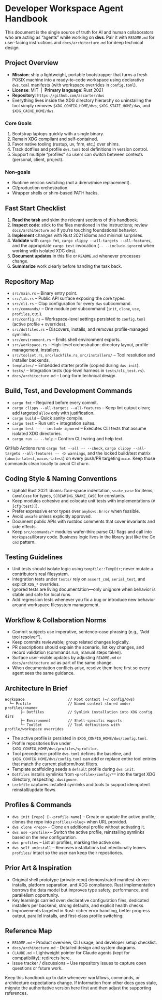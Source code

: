 # Developer Workspace Agent Handbook

This document is the single source of truth for AI and human collaborators who are acting as “agents” while working on **dws**. Pair it with `README.md` for user-facing instructions and `docs/architecture.md` for deep technical design.

## Project Overview

- **Mission**: ship a lightweight, portable bootstrapper that turns a fresh POSIX machine into a ready-to-code workspace using declarative `dws.toml` manifests (with workspace overrides in `config.toml`).
- **License**: MIT &nbsp;|&nbsp; **Primary language**: Rust 2021
- **Repository**: `https://github.com/ascarter/dws`
- Everything lives inside the XDG directory hierarchy so uninstalling the tool simply removes `$XDG_CONFIG_HOME/dws`, `$XDG_STATE_HOME/dws`, and `$XDG_CACHE_HOME/dws`.

### Core Goals
1. Bootstrap laptops quickly with a single binary.
2. Remain XDG compliant and self-contained.
3. Favor native tooling (rustup, uv, fnm, etc.) over shims.
4. Track dotfiles and profile `dws.toml` tool definitions in version control.
5. Support multiple “profiles” so users can switch between contexts (personal, client, project).

### Non-goals
- Runtime version switching (not a direnv/mise replacement).
- CI/production orchestration.
- Wrapper shells or shim-based PATH hacks.

## Fast Start Checklist

1. **Read the task** and skim the relevant sections of this handbook.
2. **Inspect code**: stick to the files mentioned in the instructions; review `docs/architecture.md` if you’re touching foundational behavior.
3. **Implement** changes with Rust 2021 idioms and minimal surprises.
4. **Validate** with `cargo fmt`, `cargo clippy --all-targets --all-features`, and the appropriate `cargo test` invocation (`-- --include-ignored` when working with isolated XDG dirs).
5. **Document updates** in this file or `README.md` whenever processes change.
6. **Summarize** work clearly before handing the task back.

## Repository Map

- `src/main.rs` – Binary entry point.
- `src/lib.rs` – Public API surface exposing the core types.
- `src/cli.rs` – Clap configuration for every `dws` subcommand.
- `src/commands/` – One module per subcommand (`init`, `clone`, `use`, `profiles`, etc.).
- `src/config.rs` – Workspace-level settings persisted to `config.toml` (active profile + overrides).
- `src/dotfiles.rs` – Discovers, installs, and removes profile-managed symlinks.
- `src/environment.rs` – Emits shell environment exports.
- `src/workspace.rs` – High-level orchestration: directory layout, profile management, installers.
- `src/toolset.rs`, `src/lockfile.rs`, `src/installers/` – Tool resolution and installer backends.
- `templates/` – Embedded starter profile (copied during `dws init`).
- `tests/` – Integration tests (top-level harness in `tests/cli_test.rs`).
- `docs/architecture.md` – Long-form technical design.

## Build, Test, and Development Commands

- `cargo fmt` – Required before every commit.
- `cargo clippy --all-targets --all-features` – Keep lint output clean; add targeted `allow` only with justification.
- `cargo build` – Quick sanity compile.
- `cargo test` – Run unit + integration suites.
- `cargo test -- --include-ignored` – Executes CLI tests that assume isolated XDG directories.
- `cargo run -- --help` – Confirm CLI wiring and help text.

GitHub Actions runs `cargo fmt --all -- --check`, `cargo clippy --all-targets --all-features -- -D warnings`, and the locked build/test matrix (`ubuntu-latest`, `macos-latest`) on every push/PR targeting `main`. Keep those commands clean locally to avoid CI churn.

## Coding Style & Naming Conventions

- Uphold Rust 2021 idioms: four-space indentation, `snake_case` for items, `CamelCase` for types, `SCREAMING_SNAKE_CASE` for constants.
- Keep modules cohesive and colocate unit tests with implementations (`#[cfg(test)]`).
- Prefer expressive error types over `anyhow::Error` when feasible.
- Avoid `unsafe` unless explicitly approved.
- Document public APIs with rustdoc comments that cover invariants and side effects.
- Keep `src/commands/*` modules wafer-thin: parse CLI flags and call into `Workspace`/library code. Business logic lives in the library just like the Go `cmd` pattern.

## Testing Guidelines

- Unit tests should isolate logic using `tempfile::TempDir`; never mutate a contributor’s real filesystem.
- Integration tests under `tests/` rely on `assert_cmd`, `serial_test`, and explicit `XDG_*` overrides.
- Ignored tests are living documentation—only unignore when behavior is stable and safe for local runs.
- Add regression tests whenever you fix a bug or introduce new behavior around workspace filesystem management.

## Workflow & Collaboration Norms

- Commit subjects use imperative, sentence-case phrasing (e.g., “Add tool resolver”).
- Keep commits reviewable; group related changes logically.
- PR descriptions should explain the scenario, list key changes, and record validation (commands run, manual steps taken).
- Surface user-visible updates by adjusting `README.md` or `docs/architecture.md` as part of the same change.
- When documentation conflicts arise, resolve them here first so every agent sees the same guidance.

## Architecture In Brief

```
Workspace                    // Root context (~/.config/dws)
  └─ Profile                 // Named context stored under profiles/<name>
       ├─ Dotfiles           // Symlink installation into XDG config dirs
       ├─ Environment        // Shell-specific exports
       └─ ToolSet            // Tool definitions with profile/workspace overrides
```

- The active profile is persisted in `$XDG_CONFIG_HOME/dws/config.toml`.
- Profile repositories live under `$XDG_CONFIG_HOME/dws/profiles/<profile>`.
- Tool precedence: profile `dws.toml` defines the baseline, and `$XDG_CONFIG_HOME/dws/config.toml` can add or replace entire tool entries that match the current platform/host filters.
- Template scaffolding seeds a `default` profile during `dws init`.
- `Dotfiles` installs symlinks from `<profile>/config/**` into the target XDG directory, respecting `.dwsignore`.
- `Lockfile` captures installed symlinks and tools to support idempotent reinstall/update flows.

## Profiles & Commands

- `dws init [repo] [--profile name]` – Create or update the active profile; clones the repo into `profiles/<slug>` when URL provided.
- `dws clone <repo>` – Clone an additional profile without activating it.
- `dws use <profile>` – Switch the active profile, reinstalling symlinks based on the new configuration.
- `dws profiles` – List all profiles, marking the active one.
- `dws self uninstall` – Removes installations but intentionally leaves `profiles/` intact so the user can keep their repositories.

## Prior Art & Inspiration

- Original shell prototype (private repo) demonstrated manifest-driven installs, platform separation, and XDG compliance. Rust implementation borrows the data model but improves type safety, performance, and parallelism opportunity.
- Key learnings carried over: declarative configuration files, dedicated installers per backend, strong defaults, and explicit health checks.
- Improvements targeted in Rust: richer error handling, better progress output, parallel installs, and first-class profile switching.

## Reference Map

- `README.md` – Product overview, CLI usage, and developer setup checklist.
- `docs/architecture.md` – Detailed design and system diagrams.
- `CLAUDE.md` – Lightweight pointer for Claude agents (kept for compatibility); redirects here.
- Issue tracker / discussions – Use repository issues to capture open questions or future work.

Keep this handbook up to date whenever workflows, commands, or architecture expectations change. If information from other docs goes stale, migrate the authoritative version here first and then adjust the supporting references.
